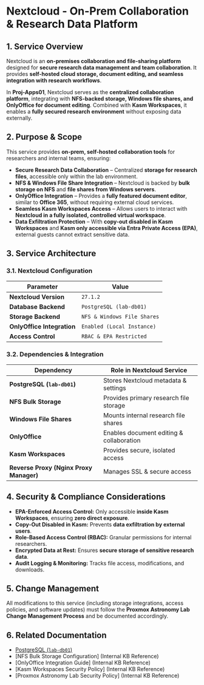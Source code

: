 # **Nextcloud - On-Prem Collaboration & Research Data Platform**

## **1. Service Overview**

Nextcloud is an **on-premises collaboration and file-sharing platform** designed for **secure research data management and team collaboration**. It provides **self-hosted cloud storage, document editing, and seamless integration with research workflows**.

In **Proj-Apps01**, Nextcloud serves as the **centralized collaboration platform**, integrating with **NFS-backed storage, Windows file shares, and OnlyOffice for document editing**. Combined with **Kasm Workspaces**, it enables a **fully secured research environment** without exposing data externally.

## **2. Purpose & Scope**

This service provides **on-prem, self-hosted collaboration tools** for researchers and internal teams, ensuring:

- **Secure Research Data Collaboration** – Centralized **storage for research files**, accessible only within the lab environment.
- **NFS & Windows File Share Integration** – Nextcloud is backed by **bulk storage on NFS** and **file shares from Windows servers**.
- **OnlyOffice Integration** – Provides a **fully featured document editor**, similar to **Office 365**, without requiring external cloud services.
- **Seamless Kasm Workspaces Access** – Allows users to interact with **Nextcloud in a fully isolated, controlled virtual workspace**.
- **Data Exfiltration Protection** – With **copy-out disabled in Kasm Workspaces** and **Kasm only accessible via Entra Private Access (EPA)**, external guests cannot extract sensitive data.

## **3. Service Architecture**

### **3.1. Nextcloud Configuration**

| Parameter                      | Value                           |
|--------------------------------|---------------------------------|
| **Nextcloud Version**          | `27.1.2`                        |
| **Database Backend**           | `PostgreSQL (lab-db01)`         |
| **Storage Backend**            | `NFS & Windows File Shares`     |
| **OnlyOffice Integration**     | `Enabled (Local Instance)`      |
| **Access Control**             | `RBAC & EPA Restricted`         |

### **3.2. Dependencies & Integration**

| Dependency                     | Role in Nextcloud Service        |
|--------------------------------|---------------------------------|
| **PostgreSQL (`lab-db01`)**    | Stores Nextcloud metadata & settings |
| **NFS Bulk Storage**           | Provides primary research file storage |
| **Windows File Shares**        | Mounts internal research file shares |
| **OnlyOffice**                 | Enables document editing & collaboration |
| **Kasm Workspaces**            | Provides secure, isolated access |
| **Reverse Proxy (Nginx Proxy Manager)** | Manages SSL & secure access |

## **4. Security & Compliance Considerations**

- **EPA-Enforced Access Control:** Only accessible **inside Kasm Workspaces**, ensuring **zero direct exposure**.
- **Copy-Out Disabled in Kasm:** Prevents **data exfiltration by external users**.
- **Role-Based Access Control (RBAC):** Granular permissions for internal researchers.
- **Encrypted Data at Rest:** Ensures **secure storage of sensitive research data**.
- **Audit Logging & Monitoring:** Tracks file access, modifications, and downloads.

## **5. Change Management**

All modifications to this service (including storage integrations, access policies, and software updates) must follow the **Proxmox Astronomy Lab Change Management Process** and be documented accordingly.

## **6. Related Documentation**

- [PostgreSQL (`lab-db01`)](../database/postgresql-lab-db01.md)
- [NFS Bulk Storage Configuration] (Internal KB Reference)
- [OnlyOffice Integration Guide] (Internal KB Reference)
- [Kasm Workspaces Security Policy] (Internal KB Reference)
- [Proxmox Astronomy Lab Security Policy] (Internal KB Reference)
